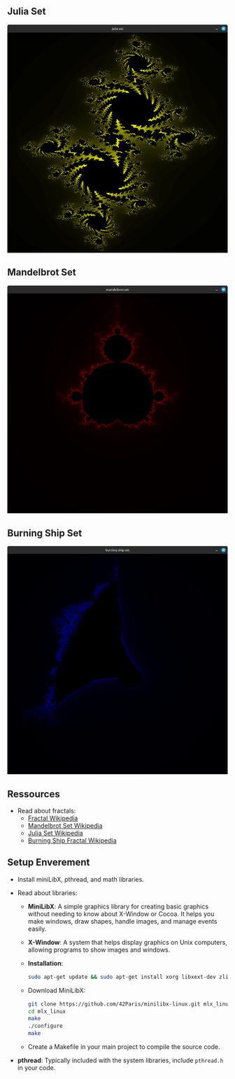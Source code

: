 ## Julia Set
![Fractal Example](images/julia.png)

## Mandelbrot Set
![Fractal Example](images/mandlbrot.png)

## Burning Ship Set
![Fractal Example](images/ship.png)



## Ressources
- Read about fractals:
  - [Fractal Wikipedia](https://en.wikipedia.org/wiki/Fractal)
  - [Mandelbrot Set Wikipedia](https://en.wikipedia.org/wiki/Mandelbrot_set)
  - [Julia Set Wikipedia](https://en.wikipedia.org/wiki/Julia_set)
  - [Burning Ship Fractal Wikipedia](https://en.wikipedia.org/wiki/Burning_Ship_fractal)

## Setup Enverement
- Install miniLibX, pthread, and math libraries.
- Read about libraries:
  - **MiniLibX**: A simple graphics library for creating basic graphics without needing to know about X-Window or Cocoa. It helps you make windows, draw shapes, handle images, and manage events easily.
  
  - **X-Window**: A system that helps display graphics on Unix computers, allowing programs to show images and windows.

  - **Installation**:
    ```bash
    sudo apt-get update && sudo apt-get install xorg libxext-dev zlib1g-dev libbsd-dev
    ```
  - Download MiniLibX:
    ```bash
    git clone https://github.com/42Paris/minilibx-linux.git mlx_linux
    cd mlx_linux
    make
    ./configure
    make
    ```
  - Create a Makefile in your main project to compile the source code.

- **pthread**: Typically included with the system libraries, include `pthread.h` in your code.





